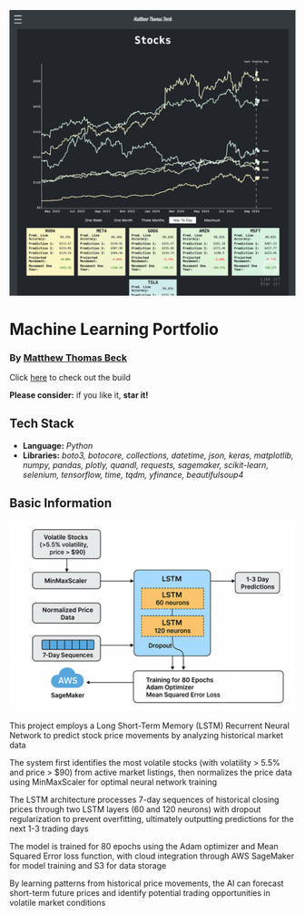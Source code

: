 ![Machine Learning Portfolio](images/machine_learning_portfolio.png)

# Machine Learning Portfolio
### By [Matthew Thomas Beck](https://www.linkedin.com/in/matthewthomasbeck/)

Click [here](https://www.matthewthomasbeck.com/pages/machine_learning_portfolio.html) to check out the build

**Please consider:** if you like it, **star it!**

## Tech Stack
- **Language:** *Python*
- **Libraries:** *boto3, botocore, collections, datetime, json, keras, matplotlib, numpy, pandas, plotly, quandl, requests, sagemaker, scikit-learn, selenium, tensorflow, time, tqdm, yfinance, beautifulsoup4*

## Basic Information

![Model Diagram](images/model_diagram.png)

This project employs a Long Short-Term Memory (LSTM) Recurrent Neural Network to predict stock price movements by analyzing historical market data

The system first identifies the most volatile stocks (with volatility > 5.5% and price > $90) from active market listings, then normalizes the price data using MinMaxScaler for optimal neural network training

The LSTM architecture processes 7-day sequences of historical closing prices through two LSTM layers (60 and 120 neurons) with dropout regularization to prevent overfitting, ultimately outputting predictions for the next 1-3 trading days

The model is trained for 80 epochs using the Adam optimizer and Mean Squared Error loss function, with cloud integration through AWS SageMaker for model training and S3 for data storage

By learning patterns from historical price movements, the AI can forecast short-term future prices and identify potential trading opportunities in volatile market conditions